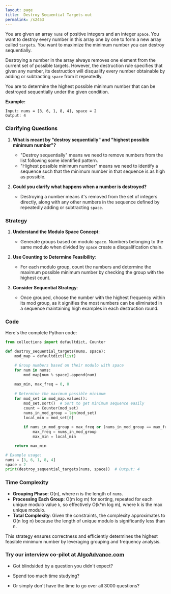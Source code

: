 ```yaml
---
layout: page
title:  Destroy Sequential Targets-out
permalink: /s2453
---
```


You are given an array `nums` of positive integers and an integer `space`. You want to destroy every number in this array one by one to form a new array called `targets`. You want to maximize the minimum number you can destroy sequentially.

Destroying a number in the array always removes one element from the current set of possible targets. However, the destruction rule specifies that given any number, its destruction will disqualify every number obtainable by adding or subtracting `space` from it repeatedly.

You are to determine the highest possible minimum number that can be destroyed sequentially under the given condition.

**Example:**

```plaintext
Input: nums = [3, 6, 1, 8, 4], space = 2
Output: 4
```

### Clarifying Questions

1. **What is meant by "destroy sequentially" and "highest possible minimum number"?**
   - "Destroy sequentially" means we need to remove numbers from the list following some identified pattern.
   - "Highest possible minimum number" means we need to identify a sequence such that the minimum number in that sequence is as high as possible.

2. **Could you clarify what happens when a number is destroyed?**
   - Destroying a number means it's removed from the set of integers directly, along with any other numbers in the sequence defined by repeatedly adding or subtracting `space`.

### Strategy

1. **Understand the Modulo Space Concept**:
    - Generate groups based on modulo `space`. Numbers belonging to the same modulo when divided by `space` create a disqualification chain.

2. **Use Counting to Determine Feasibility**:
    - For each modulo group, count the numbers and determine the maximum possible minimum number by checking the group with the highest count.

3. **Consider Sequential Strategy**:
    - Once grouped, choose the number with the highest frequency within its mod group, as it signifies the most numbers can be eliminated in a sequence maintaining high examples in each destruction round.

### Code

Here's the complete Python code:

```python
from collections import defaultdict, Counter

def destroy_sequential_targets(nums, space):
    mod_map = defaultdict(list)

    # Group numbers based on their modulo with space
    for num in nums:
        mod_map[num % space].append(num)
        
    max_min, max_freq = 0, 0
    
    # Determine the maximum possible minimum
    for mod_set in mod_map.values():
        mod_set.sort()  # Sort to get minimum sequence easily
        count = Counter(mod_set)
        nums_in_mod_group = len(mod_set)
        local_min = mod_set[0]
        
        if nums_in_mod_group > max_freq or (nums_in_mod_group == max_freq and local_min > max_min):
            max_freq = nums_in_mod_group
            max_min = local_min

    return max_min

# Example usage:
nums = [3, 6, 1, 8, 4]
space = 2
print(destroy_sequential_targets(nums, space))  # Output: 4
```

### Time Complexity

- **Grouping Phase**: O(n), where n is the length of `nums`.
- **Processing Each Group**: O(m log m) for sorting, repeated for each unique modulo value `k`, so effectively O(k*m log m), where k is the max unique modulo.
- **Total Complexity**: Given the constraints, the complexity approximates to O(n log n) because the length of unique modulo is significantly less than n.

This strategy ensures correctness and efficiently determines the highest feasible minimum number by leveraging grouping and frequency analysis.


### Try our interview co-pilot at [AlgoAdvance.com](https://algoAdvance.com)

- Got blindsided by a question you didn't expect?

- Spend too much time studying?

- Or simply don't have the time to go over all 3000 questions?

